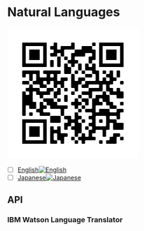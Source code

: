 # Natural Languages
![QR](https://github.com/lvhkhanh/NaturalLanguages/blob/main/frame.png)
- [ ] [English![English](https://cdn.countryflags.com/thumbs/united-kingdom/flag-400.png)](https://app.busuu.com/Fc2eqneDdhZcKekTA) 
- [ ] [Japanese![Japanese](https://cdn.countryflags.com/thumbs/japan/flag-400.png)](https://app.busuu.com/Fc2eqneDdhZcKekTA)

## API
### IBM Watson Language Translator
